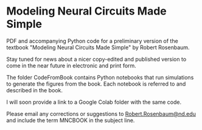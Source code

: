 # Modeling Neural Circuits Made Simple

PDF and accompanying Python code for a preliminary version of the textbook "Modeling Neural Circuits Made Simple" by Robert Rosenbaum.

Stay tuned for news about a nicer copy-edited and published version to come in the near future in electronic and print form.

The folder CodeFromBook contains Python notebooks that run simulations to generate the figures from the book. Each notebook is referred to and described in the book. 

I will soon provide a link to a Google Colab folder with the same code. 

Please email any corrections or suggestions to Robert.Rosenbaum@nd.edu and include the term MNCBOOK in the subject line.

